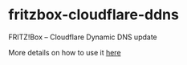 # fritzbox-cloudflare-ddns
FRITZ!Box – Cloudflare Dynamic DNS update

More details on how to use it [here](https://dersobi.de/fritzbox-cloudflare-dynamic-dns-update/)
